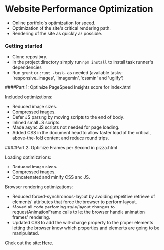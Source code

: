 # Website Performance Optimization

- Online portfolio's optimization for speed.
- Optimization of the site's critical rendering path.
- Rendering of the site as quickly as possible.

### Getting started

- Clone repository.
- In the project directory simply run `npm install` to install task runner's dependencies.
- Run `grunt` or  `grunt -task-` as needed (available tasks: 'responsive_images', 'imagemin', 'cssmin' and 'uglify')

####Part 1: Optimize PageSpeed Insights score for index.html

Included optimizations:

- Reduced image sizes.
- Compressed images.
- Defer JS parsing by moving scripts to the end of body.
- Inlined small JS scripts.
- Made async JS scripts not needed for page loading.
- Added CSS in the document head to allow faster load of the critical, above-the-fold content and reduce round trips.


####Part 2: Optimize Frames per Second in pizza.html

Loading optimizations:

- Reduced image sizes.
- Compressed images.
- Concatenated and minify CSS and JS.

Browser rendering optimizations:

- Reduced forced-synchronous-layout by avoiding repetitive retrieve of elements' attributes that force the browser to perform layout.
- Moved all code perfoming style/layout changes to requestAnimationFrame calls to let the browser handle animation frames' rendering.
- Updated CSS to add the will-change property to the proper elements letting the browser know which properties and elements are going to be manipulated.

Chek out the site: [Here](https://bigapplemonkey.github.io/frontend-nanodegree-mobile-portfolio/).